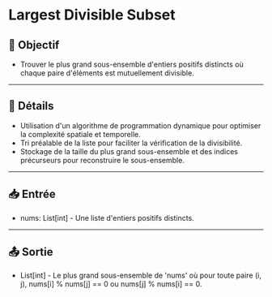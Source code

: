 # Largest Divisible Subset

## 🎯 Objectif

- Trouver le plus grand sous-ensemble d'entiers positifs distincts où chaque paire d'éléments est mutuellement divisible.

---

## 📝 Détails

- Utilisation d'un algorithme de programmation dynamique pour optimiser la complexité spatiale et temporelle.
- Tri préalable de la liste pour faciliter la vérification de la divisibilité.
- Stockage de la taille du plus grand sous-ensemble et des indices précurseurs pour reconstruire le sous-ensemble.

---

## 📥 Entrée

- nums: List[int] - Une liste d'entiers positifs distincts.

---

## 📤 Sortie

- List[int] - Le plus grand sous-ensemble de 'nums' où pour toute paire (i, j), nums[i] % nums[j] == 0 ou nums[j] % nums[i] == 0.


